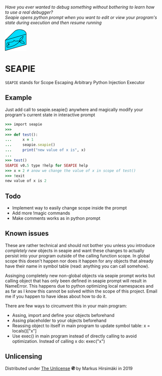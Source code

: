 _Have you ever wanted to debug something without bothering to learn how to use a real debugger?_  
_Seapie opens python prompt when you want to edit or view your program's state during execution and then resume running_

<img src="https://raw.githubusercontent.com/hirsimaki-markus/SEAPIE/master/images/SEAPIE.png" width="70" height="70"/>

# SEAPIE

```SEAPIE``` stands for Scope Escaping Arbitrary Python Injection Executor

## Example

Just add call to seapie.seapie() anywhere and magically modify your program's current state in interactive prompt

```ruby
>>> import seapie
>>>
>>> def test():
...     x = 1
...     seapie.seapie()
...     print("new value of x is", x)
...
>>> test()
SEAPIE v0.5 type !help for SEAPIE help
>>> x = 2 # anow we change the value of x in scope of test()
>>> !exit
new value of x is 2
```

## Todo
* Implement way to easily change scope inside the prompt
* Add more !magic commands
* Make comments works as in python prompt

## Known issues

These are rather technical and should not bother you unless you introduce _completely new_ objects in seapie and want
these changes to actually persist into your program outside of the calling function scope. In global scope this doesn't happen
nor does it happen for any objects that already have their name in symbol table (read: anything you can call somehow).

Assinging completely new non-global objects via seapie prompt works but calling object that has only been defined in
seapie prompt will result in NameError. This happens due to python optimizing local namespaces and as far as I know this
cannot be solved within the scope of this project. Email me if you happen to have ideas about how to do it.

There are few ways to circumvent this in your main program:
* Assing, import and define your objects beforehand
* Assing placeholder to your objects beforehand
* Reassing object to itself in main program to update symbol table: x = locals()["x"]
* Use exec() in main program instead of directly calling to avoid optimization. Instead of calling x do: exec("x")

## Unlicensing
Distributed under [The Unlicense](https://choosealicense.com/licenses/unlicense/) <img src="https://raw.githubusercontent.com/hirsimaki-markus/SEAPIE/master/images/unlisence.png" width="12" height="12"/> by Markus Hirsimäki in 2019

